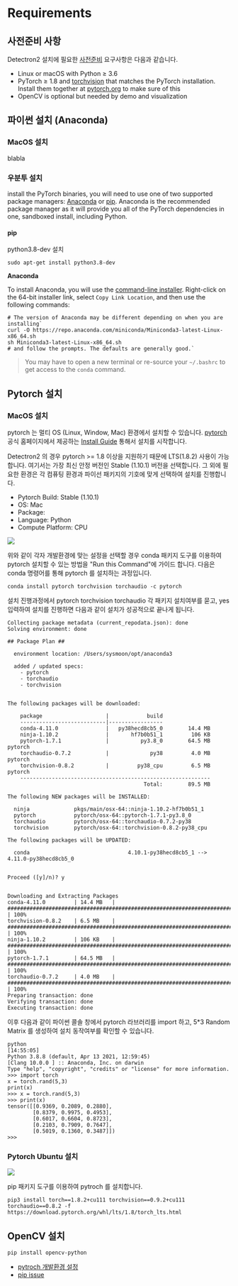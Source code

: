 # Requirements

## 사전준비 사항

Detectron2 설치에 필요한 [사전준비](https://detectron2.readthedocs.io/en/latest/tutorials/install.html#install-pre-built-detectron2-linux-only) 요구사항은 다음과 같습니다.

* Linux or macOS with Python ≥ 3.6
* PyTorch ≥ 1.8 and [torchvision](https://github.com/pytorch/vision/) that matches the PyTorch installation. Install them together at [pytorch.org](https://pytorch.org) to make sure of this
* OpenCV is optional but needed by demo and visualization





## 파이썬 설치 (Anaconda)

### MacOS 설치

blabla

### 우분투 설치

install the PyTorch binaries, you will need to use one of two supported package managers: [Anaconda](https://www.anaconda.com/download/#linux) or [pip](https://pypi.org/project/pip/). Anaconda is the recommended package manager as it will provide you all of the PyTorch dependencies in one, sandboxed install, including Python.

#### pip



python3.8-dev 설치

```
sudo apt-get install python3.8-dev
```

**Anaconda**

To install Anaconda, you will use the [command-line installer](https://www.anaconda.com/download/#linux). Right-click on the 64-bit installer link, select `Copy Link Location`, and then use the following commands:

```
# The version of Anaconda may be different depending on when you are installing`
curl -O https://repo.anaconda.com/miniconda/Miniconda3-latest-Linux-x86_64.sh
sh Miniconda3-latest-Linux-x86_64.sh
# and follow the prompts. The defaults are generally good.`
```

> You may have to open a new terminal or re-source your `~/.bashrc` to get access to the `conda` command.

## Pytorch 설치

### MacOS 설치

pytorch 는 멀티 OS (Linux, Window, Mac) 환경에서 설치할 수 있습니다. [pytorch](https://pytorch.org) 공식 홈페이지에서 제공하는 [Install Guide](https://pytorch.org/get-started/locally/) 통해서 설치를 시작합니다.

Detectron2 의 경우 pytorch >= 1.8 이상을 지원하기 때문에 LTS(1.8.2) 사용이 가능합니다. 여기서는 가장 최신 안정 버전인 Stable (1.10.1) 버전을 선택합니다. 그 외에 필요한 환경은 각 컴퓨팅 환경과 파이선 패키지의 기호에 맞게 선택하여 설치를 진행합니다.

* Pytorch Build: Stable (1.10.1)
* OS: Mac
* Package:
* Language: Python
* Compute Platform: CPU

![](../../.gitbook/assets/pytorch\_support\_program.png)

위와 같이 각자 개발환경에 맞는 설정을 선택할 경우 conda 패키지 도구를 이용하여 pytorch 설치할 수 있는 방법을 "Run this Command"에 가이드 합니다. 다음은 conda 명령어를 통해 pytorch 를 설치하는 과정입니다.

```
conda install pytorch torchvision torchaudio -c pytorch
```

설치 진행과정에서 pytorch torchvision torchaudio 각 패키지 설치여부를 묻고, yes 입력하여 설치를 진행하면 다음과 같이 설치가 성공적으로 끝나게 됩니다.

```
Collecting package metadata (current_repodata.json): done
Solving environment: done

## Package Plan ##

  environment location: /Users/sysmoon/opt/anaconda3

  added / updated specs:
    - pytorch
    - torchaudio
    - torchvision


The following packages will be downloaded:

    package                    |            build
    ---------------------------|-----------------
    conda-4.11.0               |   py38hecd8cb5_0        14.4 MB
    ninja-1.10.2               |       hf7b0b51_1         106 KB
    pytorch-1.7.1              |          py3.8_0        64.5 MB  pytorch
    torchaudio-0.7.2           |             py38         4.0 MB  pytorch
    torchvision-0.8.2          |         py38_cpu         6.5 MB  pytorch
    ------------------------------------------------------------
                                           Total:        89.5 MB

The following NEW packages will be INSTALLED:

  ninja              pkgs/main/osx-64::ninja-1.10.2-hf7b0b51_1
  pytorch            pytorch/osx-64::pytorch-1.7.1-py3.8_0
  torchaudio         pytorch/osx-64::torchaudio-0.7.2-py38
  torchvision        pytorch/osx-64::torchvision-0.8.2-py38_cpu

The following packages will be UPDATED:

  conda                               4.10.1-py38hecd8cb5_1 --> 4.11.0-py38hecd8cb5_0


Proceed ([y]/n)? y


Downloading and Extracting Packages
conda-4.11.0         | 14.4 MB   | ##################################################################################################################################################################################################################################### | 100%
torchvision-0.8.2    | 6.5 MB    | ##################################################################################################################################################################################################################################### | 100%
ninja-1.10.2         | 106 KB    | ##################################################################################################################################################################################################################################### | 100%
pytorch-1.7.1        | 64.5 MB   | ##################################################################################################################################################################################################################################### | 100%
torchaudio-0.7.2     | 4.0 MB    | ##################################################################################################################################################################################################################################### | 100%
Preparing transaction: done
Verifying transaction: done
Executing transaction: done
```

이후 다음과 같이 파이썬 콜솔 창에서 pytorch 라브러리를 import 하고, 5\*3 Random Matrix 를 생성하여 설치 동작여부를 확인할 수 있습니다.

```
python                                                                                                                                                                                                             [14:55:05]
Python 3.8.8 (default, Apr 13 2021, 12:59:45)
[Clang 10.0.0 ] :: Anaconda, Inc. on darwin
Type "help", "copyright", "credits" or "license" for more information.
>>> import torch
x = torch.rand(5,3)
print(x)
>>> x = torch.rand(5,3)
>>> print(x)
tensor([[0.9369, 0.2089, 0.2880],
        [0.8379, 0.9975, 0.4953],
        [0.6017, 0.6604, 0.8723],
        [0.2103, 0.7909, 0.7647],
        [0.5019, 0.1360, 0.3487]])
>>>
```

### Pytorch Ubuntu 설치

![](../../.gitbook/assets/pytorch\_support\_ubuntu2.png)

pip 패키지 도구를 이용하여 pytroch 를 설치합니다.

```
pip3 install torch==1.8.2+cu111 torchvision==0.9.2+cu111 torchaudio==0.8.2 -f https://download.pytorch.org/whl/lts/1.8/torch_lts.html
```



## OpenCV 설치

```
pip install opencv-python
```

* [pytroch 개발환경 설정](https://blog.daum.net/geoscience/1565)
* [pip issue](https://river.me/blog/change-pip-version/)
